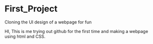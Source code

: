 # First_Project
Cloning the UI design of a webpage for fun

HI, This is me trying out github for the first time and making a webpage using html and CSS.
